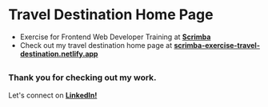 # __Travel Destination Home Page__
- Exercise for Frontend Web Developer Training at <a href="https://v2.scrimba.com">__Scrimba__</a><br/>
- Check out my travel destination home page at <a href="https://scrimba-exercise-travel-destination.netlify.app/">__scrimba-exercise-travel-destination.netlify.app__</a>

##
### __Thank you for checking out my work.__
Let's connect on <a href="https://www.linkedin.com/in/filip-herbst/">__LinkedIn!__</a>
